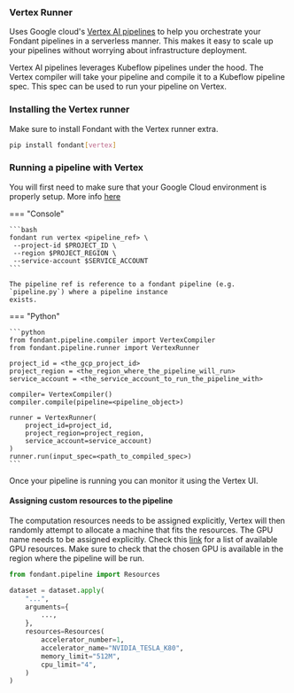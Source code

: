 ### Vertex Runner

Uses Google
cloud's [Vertex AI pipelines](https://cloud.google.com/vertex-ai/docs/pipelines/introduction) to
help you
orchestrate your Fondant pipelines in a serverless manner. This makes it easy to scale up your
pipelines without worrying about infrastructure
deployment.

Vertex AI pipelines leverages Kubeflow pipelines under the hood. The Vertex compiler will take your
pipeline and compile it to a Kubeflow pipeline spec.
This spec can be used to run your pipeline on Vertex.

### Installing the Vertex runner

Make sure to install Fondant with the Vertex runner extra.

```bash
pip install fondant[vertex]
```

### Running a pipeline with Vertex

You will first need to make sure that your Google Cloud environment is properly setup. More
info [here](https://codelabs.developers.google.com/vertex-pipelines-intro#2)

=== "Console"
    
    ```bash 
    fondant run vertex <pipeline_ref> \
     --project-id $PROJECT_ID \
     --region $PROJECT_REGION \
     --service-account $SERVICE_ACCOUNT
    ```
    
    The pipeline ref is reference to a fondant pipeline (e.g. `pipeline.py`) where a pipeline instance
    exists.


=== "Python"
    
    ```python
    from fondant.pipeline.compiler import VertexCompiler
    from fondant.pipeline.runner import VertexRunner
    
    project_id = <the_gcp_project_id>
    project_region = <the_region_where_the_pipeline_will_run>
    service_account = <the_service_account_to_run_the_pipeline_with>

    compiler= VertexCompiler()
    compiler.compile(pipeline=<pipeline_object>)

    runner = VertexRunner(
        project_id=project_id,
        project_region=project_region,
        service_account=service_account)
    )
    runner.run(input_spec=<path_to_compiled_spec>)
    ```


Once your pipeline is running you can monitor it using the Vertex UI.

#### Assigning custom resources to the pipeline

The computation resources needs to be assigned explicitly, Vertex will then randomly attempt to
allocate
a machine that fits the resources. The GPU name needs to be assigned explicitly. Check
this [link](https://github.com/googleapis/python-aiplatform/blob/main/google/cloud/aiplatform_v1/types/accelerator_type.py)
for a list of available GPU resources. Make sure to check that the chosen GPU is available in the
region where the pipeline will be run.

```python
from fondant.pipeline import Resources

dataset = dataset.apply(
    "...",
    arguments={
        ...,
    },
    resources=Resources(
        accelerator_number=1,
        accelerator_name="NVIDIA_TESLA_K80",
        memory_limit="512M",
        cpu_limit="4",
    )
)
```
